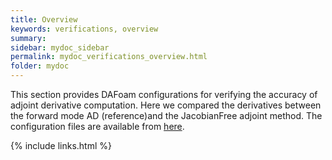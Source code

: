 ```yaml
---
title: Overview
keywords: verifications, overview
summary: 
sidebar: mydoc_sidebar
permalink: mydoc_verifications_overview.html
folder: mydoc
---
```


This section provides DAFoam configurations for verifying the accuracy of adjoint derivative computation. Here we compared the derivatives between the forward mode AD (reference)and the JacobianFree adjoint method. The configuration files are available from [here](https://github.com/DAFoam/verifications). 

{% include links.html %}
